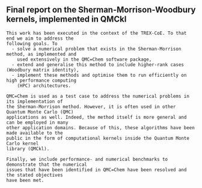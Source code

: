 ## Final report on the Sherman-Morrison-Woodbury kernels, implemented in QMCkl

    This work has been executed in the context of the TREX-CoE. To that end we aim to address the
    following goals. To
      - solve a numerical problem that exists in the Sherman-Morrison method, as implemented and
        used extensively in the QMC=Chem software package,
      - extend and generalise this method to include higher-rank cases (Woodbury matrix identity),
      - implement these methods and optimise them to run efficiently on high performance computing
        (HPC) architectures.

    QMC=Chem is used as a test case to address the numerical problems in its implementation of
    the Sherman-Morrison method. However, it is often used in other Quantum Monte Carlo (QMC)
    applications as well. Indeed, the method itself is more general and can be employed in many
    other application domains. Because of this, these algorithms have been made available to the
    public in the form of computational kernels inside the Quantum Monte Carlo kernel
    library (QMCkl).
          
    Finally, we include performance- and numerical benchmarks to demonstrate that the numerical
    issues that have been identified in QMC=Chem have been resolved and the stated objectives
    have been met.

